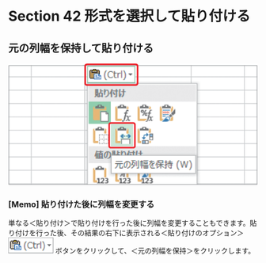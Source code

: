 # Section 42 形式を選択して貼り付ける

## 元の列幅を保持して貼り付ける

![](005.png)

### [Memo] 貼り付けた後に列幅を変更する

単なる＜貼り付け＞で貼り付けを行った後に列幅を変更することもできます。貼り付けを行った後、その結果の右下に表示される＜貼り付けのオプション＞ ![](icon_paste_op.png) ボタンをクリックして、＜元の列幅を保持＞をクリックします。